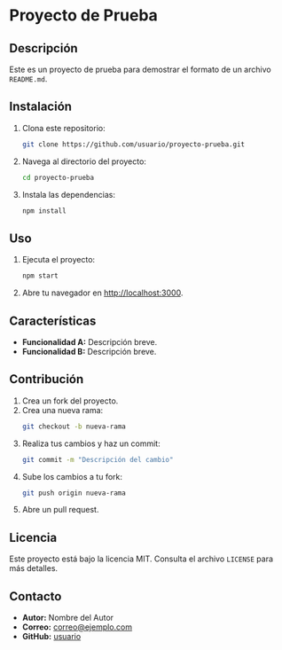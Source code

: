 # Proyecto de Prueba

## Descripción
Este es un proyecto de prueba para demostrar el formato de un archivo `README.md`.

## Instalación
1. Clona este repositorio:
   ```bash
   git clone https://github.com/usuario/proyecto-prueba.git
   ```
2. Navega al directorio del proyecto:
   ```bash
   cd proyecto-prueba
   ```
3. Instala las dependencias:
   ```bash
   npm install
   ```

## Uso
1. Ejecuta el proyecto:
   ```bash
   npm start
   ```
2. Abre tu navegador en [http://localhost:3000](http://localhost:3000).

## Características
- **Funcionalidad A:** Descripción breve.
- **Funcionalidad B:** Descripción breve.

## Contribución
1. Crea un fork del proyecto.
2. Crea una nueva rama:
   ```bash
   git checkout -b nueva-rama
   ```
3. Realiza tus cambios y haz un commit:
   ```bash
   git commit -m "Descripción del cambio"
   ```
4. Sube los cambios a tu fork:
   ```bash
   git push origin nueva-rama
   ```
5. Abre un pull request.

## Licencia
Este proyecto está bajo la licencia MIT. Consulta el archivo `LICENSE` para más detalles.

## Contacto
- **Autor:** Nombre del Autor
- **Correo:** correo@ejemplo.com
- **GitHub:** [usuario](https://github.com/usuario)
